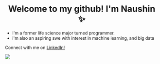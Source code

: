 <h1 align="center"> Welcome to my github! I'm Naushin ✨ </h1>

- I'm a former life science major turned programmer. 
- i'm also an aspiring swe with interest in machine learning, and big data

Connect with me on [LinkedIn!](https://www.linkedin.com/in/n-rahman-profile)

 <img class="img" src="https://leetcard.jacoblin.cool/naushin13?theme=dark" />

<!--
**naushinrahman/naushinrahman** is a ✨ _special_ ✨ repository because its `README.md` (this file) appears on your GitHub profile.

Here are some ideas to get you started:

- 🔭 I’m currently working on ...
- 🌱 I’m currently learning ...
- 👯 I’m looking to collaborate on ...
- 🤔 I’m looking for help with ...
- 💬 Ask me about ...
- 📫 How to reach me: ...
- 😄 Pronouns: ...
- ⚡ Fun fact: ...
-->
